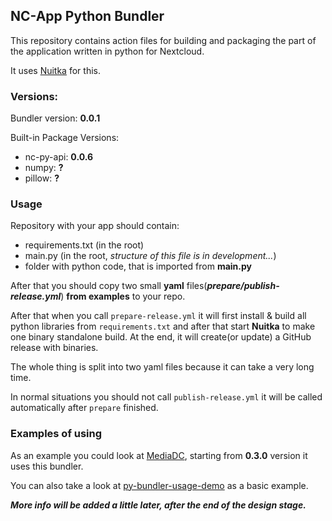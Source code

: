  ## NC-App Python Bundler

This repository contains action files for building and packaging the part of the application written in python for Nextcloud.

It uses [Nuitka](https://github.com/Nuitka/Nuitka) for this.

### Versions:

Bundler version: **0.0.1**

Built-in Package Versions:

- nc-py-api: **0.0.6**
- numpy: **?**
- pillow: **?**

### Usage

Repository with your app should contain:

- requirements.txt (in the root)
- main.py (in the root, _structure of this file is in development..._)
- folder with python code, that is imported from **main.py**

After that you should copy two small **yaml** files(_**prepare/publish-release.yml**_) **from examples** to your repo.

After that when you call `prepare-release.yml` it will first install & build all python libraries from `requirements.txt`
and after that start **Nuitka** to make one binary standalone build.
At the end, it will create(or update) a GitHub release with binaries.

The whole thing is split into two yaml files because it can take a very long time.

In normal situations you should not call `publish-release.yml` it will be called automatically after `prepare` finished.

### Examples of using

As an example you could look at [MediaDC](https://github.com/andrey18106/mediadc), starting from **0.3.0** version it uses this bundler.

You can also take a look at [py-bundler-usage-demo]() as a basic example.

_**More info will be added a little later, after the end of the design stage.**_
